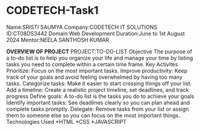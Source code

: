 # CODETECH-Task1
Name:SRISTI SAUMYA
Company:CODETECH IT SOLUTIONS
ID:CT08DS3442
Domain:Web Development
Duration:June to 1st August 2024
Mentor:NEELA SANTHOSH KUMAR

**OVERVIEW OF PROJECT**
 PROJECT:TO-DO-LIST
Objective
The purpose of a to-do list is to help you organize your life and manage your time by listing tasks you need to complete within a certain time frame.
Key Activites
Prioritize: Focus on the most important tasks.
Improve productivity: Keep track of your goals and avoid feeling overwhelmed by having too many tasks.
Categorize tasks: Make it easier to start crossing things off your list.
Add a timeline: Create a realistic project timeline, set deadlines, and track progress
Define goals: A to-do list is the tasks you do to achieve your goals
Identify important tasks: See deadlines clearly so you can plan ahead and complete tasks promptly.
Delegate: Remove tasks from your list or assign them to someone else so you can focus on the most important things.
Technologies Used
*HTML
*CSS
*JAVASCRIPT
